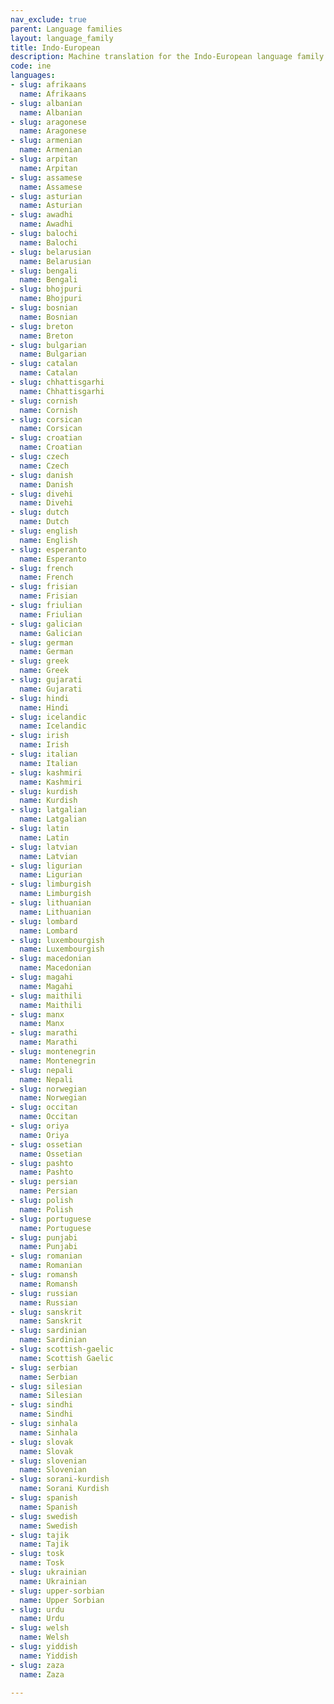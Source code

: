 ```yaml
---
nav_exclude: true
parent: Language families
layout: language_family
title: Indo-European
description: Machine translation for the Indo-European language family
code: ine
languages:
- slug: afrikaans
  name: Afrikaans
- slug: albanian
  name: Albanian
- slug: aragonese
  name: Aragonese
- slug: armenian
  name: Armenian
- slug: arpitan
  name: Arpitan
- slug: assamese
  name: Assamese
- slug: asturian
  name: Asturian
- slug: awadhi
  name: Awadhi
- slug: balochi
  name: Balochi
- slug: belarusian
  name: Belarusian
- slug: bengali
  name: Bengali
- slug: bhojpuri
  name: Bhojpuri
- slug: bosnian
  name: Bosnian
- slug: breton
  name: Breton
- slug: bulgarian
  name: Bulgarian
- slug: catalan
  name: Catalan
- slug: chhattisgarhi
  name: Chhattisgarhi
- slug: cornish
  name: Cornish
- slug: corsican
  name: Corsican
- slug: croatian
  name: Croatian
- slug: czech
  name: Czech
- slug: danish
  name: Danish
- slug: divehi
  name: Divehi
- slug: dutch
  name: Dutch
- slug: english
  name: English
- slug: esperanto
  name: Esperanto
- slug: french
  name: French
- slug: frisian
  name: Frisian
- slug: friulian
  name: Friulian
- slug: galician
  name: Galician
- slug: german
  name: German
- slug: greek
  name: Greek
- slug: gujarati
  name: Gujarati
- slug: hindi
  name: Hindi
- slug: icelandic
  name: Icelandic
- slug: irish
  name: Irish
- slug: italian
  name: Italian
- slug: kashmiri
  name: Kashmiri
- slug: kurdish
  name: Kurdish
- slug: latgalian
  name: Latgalian
- slug: latin
  name: Latin
- slug: latvian
  name: Latvian
- slug: ligurian
  name: Ligurian
- slug: limburgish
  name: Limburgish
- slug: lithuanian
  name: Lithuanian
- slug: lombard
  name: Lombard
- slug: luxembourgish
  name: Luxembourgish
- slug: macedonian
  name: Macedonian
- slug: magahi
  name: Magahi
- slug: maithili
  name: Maithili
- slug: manx
  name: Manx
- slug: marathi
  name: Marathi
- slug: montenegrin
  name: Montenegrin
- slug: nepali
  name: Nepali
- slug: norwegian
  name: Norwegian
- slug: occitan
  name: Occitan
- slug: oriya
  name: Oriya
- slug: ossetian
  name: Ossetian
- slug: pashto
  name: Pashto
- slug: persian
  name: Persian
- slug: polish
  name: Polish
- slug: portuguese
  name: Portuguese
- slug: punjabi
  name: Punjabi
- slug: romanian
  name: Romanian
- slug: romansh
  name: Romansh
- slug: russian
  name: Russian
- slug: sanskrit
  name: Sanskrit
- slug: sardinian
  name: Sardinian
- slug: scottish-gaelic
  name: Scottish Gaelic
- slug: serbian
  name: Serbian
- slug: silesian
  name: Silesian
- slug: sindhi
  name: Sindhi
- slug: sinhala
  name: Sinhala
- slug: slovak
  name: Slovak
- slug: slovenian
  name: Slovenian
- slug: sorani-kurdish
  name: Sorani Kurdish
- slug: spanish
  name: Spanish
- slug: swedish
  name: Swedish
- slug: tajik
  name: Tajik
- slug: tosk
  name: Tosk
- slug: ukrainian
  name: Ukrainian
- slug: upper-sorbian
  name: Upper Sorbian
- slug: urdu
  name: Urdu
- slug: welsh
  name: Welsh
- slug: yiddish
  name: Yiddish
- slug: zaza
  name: Zaza

---
```


